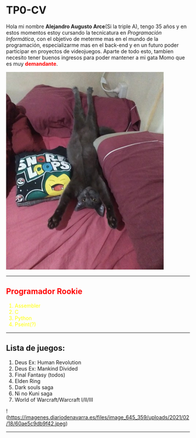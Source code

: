 # TP0-CV

Hola mi nombre <strong>Alejandro Augusto Arce</strong>(Si la triple A), tengo 35 años y en estos momentos estoy cursando la tecnicatura en <em>Programación Informática</em>, con el objetivo de meterme mas en el mundo de la programación, especializarme mas en el back-end y en un futuro poder participar en proyectos de videojuegos. Aparte de todo esto, tambien necesito tener buenos ingresos para poder mantener a mi gata Momo que es muy <font color="red"><strong>demandante</strong></font>.


![Adjunto imagen de la culpable](tpo/MOMO.jpg)

<hr>

<h2><font color="red"> Programador Rookie </font></h2>
<font color="yellow">
<ol>
<li>Assembler</li>
<li>C</li>
<li>Python</li>
<li>Pseint(?)</li>
</ol></font>

<hr>

<h2>Lista de juegos:</h2>
<ol>
<li>Deus Ex: Human Revolution</li>
<li>Deus Ex: Mankind Divided</li>
<li>Final Fantasy (todos)</li>
<li>Elden Ring</li>
<li>Dark souls saga</li>
<li>Ni no Kuni saga</li>
<li>World of Warcraft/Warcraft I/II/III</li>
</ol>

!(https://imagenes.diariodenavarra.es/files/image_645_359/uploads/2021/02/18/60ae5c9db9f42.jpeg)

<hr>